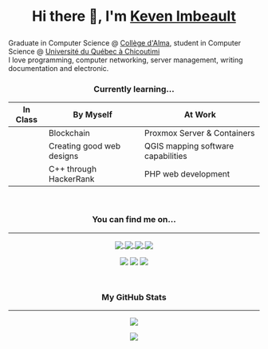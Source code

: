 # <p align="center"> Hi there 👋, I'm <a href="https://kevenimbeault.com" target="_blank">Keven Imbeault</a></p>

Graduate in Computer Science @ [Collège d'Alma](https://www.collegealma.ca/), student in Computer Science @ [Université du Québec à Chicoutimi](https://www.uqac.ca/)  
I love programming, computer networking, server management, writing documentation and electronic.  

### <p align="center">Currently learning...</p>   

  |  In Class |  By Myself | At Work |
  |---|---|---|
  |  | Blockchain | Proxmox Server & Containers |
  |  | Creating good web designs  | QGIS mapping software capabilities |
  |  | C++ through HackerRank  | PHP web development |

<br/>

### <p align="center">You can find me on...</p>  

---

<!-- Socials -->
<p align="center">
  <a href="https://twitter.com/KevenImbeault" target="_blank"> 
    <img align="center" src="https://img.shields.io/badge/Twitter-1DA1F2?style=for-the-badge&logo=twitter&logoColor=white"> 
  </a>
  <a href="https://www.linkedin.com/in/kevenimbeault/" target="_blank"> 
    <img align="center" src="https://img.shields.io/badge/LinkedIn-0077B5?style=for-the-badge&logo=linkedin&logoColor=white">  
  </a>
  <a href="emailto:imbeault.keven@gmail.com" target="_blank"> 
    <img align="center" src="https://img.shields.io/badge/Gmail-D14836?style=for-the-badge&logo=gmail&logoColor=white">  
  </a>
  <a href="https://kevenimbeault.com/" target="_blank"> 
    <img align="center" src="https://img.shields.io/badge/website-000000?style=for-the-badge&logo=About.me&logoColor=white"> 
  </a>
</p>  

<!-- TODO : Add links to each image !-->
<!-- Coding challenges -->
<p align="center">
  <img align="center" src="https://img.shields.io/badge/-Hackerrank-2EC866?style=for-the-badge&logo=HackerRank&logoColor=white">  
  <img align="center" src="https://img.shields.io/badge/Codewars-B1361E?style=for-the-badge&logo=Codewars&logoColor=white">  
  <img align="center" src="https://img.shields.io/badge/-LeetCode-FFA116?style=for-the-badge&logo=LeetCode&logoColor=black">  
</p>
   
<br/>

### <p align="center">My GitHub Stats</p>  
---
<p align="center">
  <img align="center" src="https://readme-stats-five-mu.vercel.app/api?username=KevenImbeault&show_icons=true&hide_border=true&count_private=true&include_all_commits=true&theme=react" />
</p>
<p align="center">
  <img align="center" src="https://readme-stats-five-mu.vercel.app/api/top-langs/?username=KevenImbeault&langs_count=10&count_private=true&layout=compact&theme=react&exclude_repo=MC-Mod-Project,Vanilla-Expansion,FlixelTut,ReadmeStats,Obsidian,kevenimbeault.ca,sapper-website,React-Native,moddingtutorials.org" />
</p>

  

